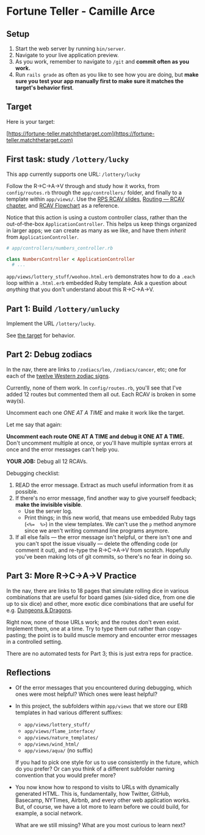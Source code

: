 # Fortune Teller - Camille Arce

## Setup

1. Start the web server by running `bin/server`.
1. Navigate to your live application preview.
1. As you work, remember to navigate to `/git` and **commit often as you work.**
1. Run `rails grade` as often as you like to see how you are doing, but **make sure you test your app manually first to make sure it matches the target's behavior first**.

## Target

Here is your target:

[https://fortune-teller.matchthetarget.com](https://fortune-teller.matchthetarget.com)


## First task: study `/lottery/lucky`

This app currently supports one URL: `/lottery/lucky`

Follow the R→C→A→V through and study how it works, from `config/routes.rb` through the `app/controllers/` folder, and finally to a template within `app/views/`. Use the [RPS RCAV slides](https://slides.com/raghubetina/06-routing-rcav?token=43w7FD8Q), [Routing — RCAV chapter](https://chapters.firstdraft.com/chapters/779), and [RCAV Flowchart](https://chapters.firstdraft.com/chapters/882) as a reference.

Notice that this action is using a custom controller class, rather than the out-of-the-box `ApplicationController`. This helps us keep things organized in larger apps; we can create as many as we like, and have them _inherit_ from `ApplicationController`.

```ruby
# app/controllers/numbers_controller.rb

class NumbersController < ApplicationController
  # ...
```  

`app/views/lottery_stuff/woohoo.html.erb` demonstrates how to do a `.each` loop within a `.html.erb` embedded Ruby template. Ask a question about _anything_ that you don't understand about this R→C→A→V.

## Part 1: Build `/lottery/unlucky`

Implement the URL `/lottery/lucky`.

See [the target](https://fortune-teller.matchthetarget.com) for behavior.

## Part 2: Debug zodiacs

In the nav, there are links to `/zodiacs/leo`, `/zodiacs/cancer`, etc; one for each of the [twelve Western zodiac signs](https://en.wikipedia.org/wiki/Astrological_sign#Western_zodiac_signs).

Currently, none of them work. In `config/routes.rb`, you'll see that I've added 12 routes but commented them all out. Each RCAV is broken in some way(s).

Uncomment each one *ONE AT A TIME* and make it work like the target.

Let me say that again:

**Uncomment each route ONE AT A TIME and debug it ONE AT A TIME.** Don't uncomment multiple at once, or you'll have multiple syntax errors at once and the error messages can't help you.

**YOUR JOB:** Debug all 12 RCAVs.

Debugging checklist:

 1. READ the error message. Extract as much useful information from it as possible.
 2. If there's no error message, find another way to give yourself feedback; **make the invisible visible**.
    - Use the server log.
    - Print things; in this new world, that means use embedded Ruby tags (`<%=  %>`) in the view templates. We can't use the `p` method anymore since we aren't writing command line programs anymore.
 3. If all else fails — the error message isn't helpful, or there isn't one and you can't spot the issue visually — delete the offending code (or comment it out), and re-type the R→C→A→V from scratch. Hopefully you've been making lots of git commits, so there's no fear in doing so.

## Part 3: More R→C→A→V Practice

In the nav, there are links to 18 pages that simulate rolling dice in various combinations that are useful for board games (six-sided dice, from one die up to six dice) and other, more exotic dice combinations that are useful for e.g. [Dungeons & Dragons](https://en.wikipedia.org/wiki/Dungeons_%26_Dragons#Game_mechanics).

Right now, none of those URLs work; and the routes don't even exist. Implement them, one at a time. Try to type them out rather than copy-pasting; the point is to build muscle memory and encounter error messages in a controlled setting.

There are no automated tests for Part 3; this is just extra reps for practice.

## Reflections

 - Of the error messages that you encountered during debugging, which ones were most helpful? Which ones were least helpful?
 - In this project, the subfolders within `app/views` that we store our ERB templates in had various different suffixes:
    - `app/views/lottery_stuff/`
    - `app/views/flame_interface/`
    - `app/views/nature_templates/`
    - `app/views/wind_html/`
    - `app/views/aqua/` (no suffix)

    If you had to pick one style for us to use consistently in the future, which do you prefer? Or can you think of a different subfolder naming convention that you would prefer more?
 - You now know how to respond to visits to URLs with dynamically generated HTML. This is, fundamentally, how Twitter, GitHub, Basecamp, NYTimes, Airbnb, and every other web application works. But, of course, we have a lot more to learn before we could build, for example, a social network.

    What are we still missing? What are you most curious to learn next?
